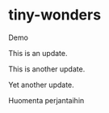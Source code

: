 # tiny-wonders

Demo

This is an update.

This is another update.

Yet another update.

Huomenta perjantaihin